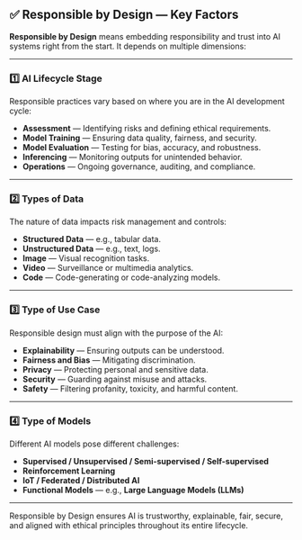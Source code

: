 ## ✅ Responsible by Design — Key Factors

**Responsible by Design** means embedding responsibility and trust into AI systems right from the start. It depends on multiple dimensions:

---

### 1️⃣ AI Lifecycle Stage

Responsible practices vary based on where you are in the AI development cycle:
- **Assessment** — Identifying risks and defining ethical requirements.
- **Model Training** — Ensuring data quality, fairness, and security.
- **Model Evaluation** — Testing for bias, accuracy, and robustness.
- **Inferencing** — Monitoring outputs for unintended behavior.
- **Operations** — Ongoing governance, auditing, and compliance.

---

### 2️⃣ Types of Data

The nature of data impacts risk management and controls:
- **Structured Data** — e.g., tabular data.
- **Unstructured Data** — e.g., text, logs.
- **Image** — Visual recognition tasks.
- **Video** — Surveillance or multimedia analytics.
- **Code** — Code-generating or code-analyzing models.

---

### 3️⃣ Type of Use Case

Responsible design must align with the purpose of the AI:
- **Explainability** — Ensuring outputs can be understood.
- **Fairness and Bias** — Mitigating discrimination.
- **Privacy** — Protecting personal and sensitive data.
- **Security** — Guarding against misuse and attacks.
- **Safety** — Filtering profanity, toxicity, and harmful content.

---

### 4️⃣ Type of Models

Different AI models pose different challenges:
- **Supervised / Unsupervised / Semi-supervised / Self-supervised**
- **Reinforcement Learning**
- **IoT / Federated / Distributed AI**
- **Functional Models** — e.g., **Large Language Models (LLMs)**

---

Responsible by Design ensures AI is trustworthy, explainable, fair, secure, and aligned with ethical principles throughout its entire lifecycle.
